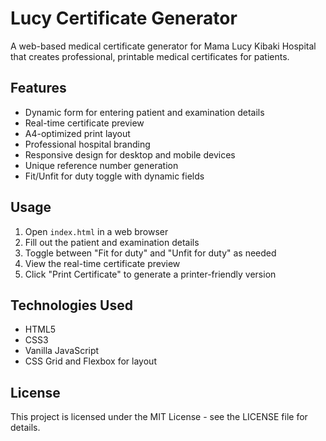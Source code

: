 # Lucy Certificate Generator

A web-based medical certificate generator for Mama Lucy Kibaki Hospital that creates professional, printable medical certificates for patients.

## Features

- Dynamic form for entering patient and examination details
- Real-time certificate preview
- A4-optimized print layout
- Professional hospital branding
- Responsive design for desktop and mobile devices
- Unique reference number generation
- Fit/Unfit for duty toggle with dynamic fields

## Usage

1. Open `index.html` in a web browser
2. Fill out the patient and examination details
3. Toggle between "Fit for duty" and "Unfit for duty" as needed
4. View the real-time certificate preview
5. Click "Print Certificate" to generate a printer-friendly version

## Technologies Used

- HTML5
- CSS3
- Vanilla JavaScript
- CSS Grid and Flexbox for layout

## License

This project is licensed under the MIT License - see the LICENSE file for details.
